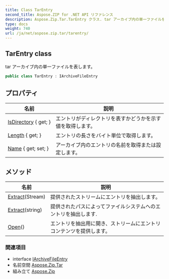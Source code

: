 ```yaml
---
title: Class TarEntry
second_title: Aspose.ZIP for .NET API リファレンス
description: Aspose.Zip.Tar.TarEntry クラス. tar アーカイブ内の単一ファイルを表します
type: docs
weight: 740
url: /ja/net/aspose.zip.tar/tarentry/
---
```

## TarEntry class

tar アーカイブ内の単一ファイルを表します。

```csharp
public class TarEntry : IArchiveFileEntry
```

## プロパティ

| 名前 | 説明 |
| --- | --- |
| [IsDirectory](../../aspose.zip.tar/tarentry/isdirectory/) { get; } | エントリがディレクトリを表すかどうかを示す値を取得します。 |
| [Length](../../aspose.zip.tar/tarentry/length/) { get; } | エントリの長さをバイト単位で取得します。 |
| [Name](../../aspose.zip.tar/tarentry/name/) { get; set; } | アーカイブ内のエントリの名前を取得または設定します。 |

## メソッド

| 名前 | 説明 |
| --- | --- |
| [Extract](../../aspose.zip.tar/tarentry/extract/#extract_1)(Stream) | 提供されたストリームにエントリを抽出します。 |
| [Extract](../../aspose.zip.tar/tarentry/extract/#extract)(string) | 提供されたパスによってファイルシステムへのエントリを抽出します. |
| [Open](../../aspose.zip.tar/tarentry/open/)() | エントリを抽出用に開き、ストリームにエントリ コンテンツを提供します。 |

### 関連項目

* interface [IArchiveFileEntry](../../aspose.zip/iarchivefileentry/)
* 名前空間 [Aspose.Zip.Tar](../../aspose.zip.tar/)
* 組み立て [Aspose.Zip](../../)


